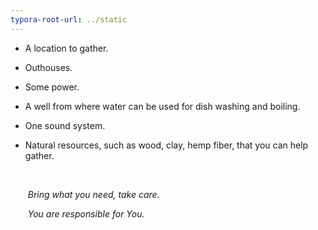 ```yaml
---
typora-root-url: ../static
---
```


- A location to gather.

- Outhouses.

- Some power.

- A well from where water can be used for dish washing and boiling.

- One sound system.

- Natural resources, such as wood, clay, hemp fiber, that you can help gather.

  ​				

  ​			*Bring what you need, take care.*

  ​			*You are responsible for You.*

  ​